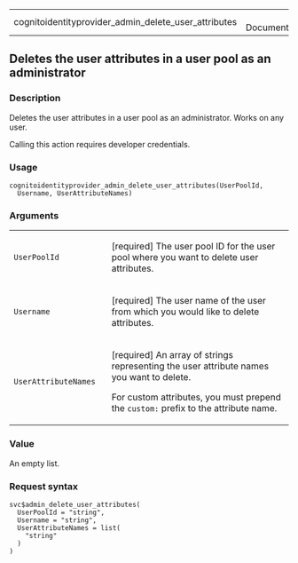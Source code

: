 <table style="width: 100%;">
<tbody>
<tr class="odd">
<td>cognitoidentityprovider_admin_delete_user_attributes</td>
<td style="text-align: right;">R Documentation</td>
</tr>
</tbody>
</table>

## Deletes the user attributes in a user pool as an administrator

### Description

Deletes the user attributes in a user pool as an administrator. Works on
any user.

Calling this action requires developer credentials.

### Usage

    cognitoidentityprovider_admin_delete_user_attributes(UserPoolId,
      Username, UserAttributeNames)

### Arguments

<table>
<colgroup>
<col style="width: 35%" />
<col style="width: 65%" />
</colgroup>
<tbody>
<tr class="odd">
<td><code
id="cognitoidentityprovider_admin_delete_user_attributes_:_UserPoolId">UserPoolId</code></td>
<td><p>[required] The user pool ID for the user pool where you want to
delete user attributes.</p></td>
</tr>
<tr class="even">
<td><code
id="cognitoidentityprovider_admin_delete_user_attributes_:_Username">Username</code></td>
<td><p>[required] The user name of the user from which you would like to
delete attributes.</p></td>
</tr>
<tr class="odd">
<td><code
id="cognitoidentityprovider_admin_delete_user_attributes_:_UserAttributeNames">UserAttributeNames</code></td>
<td><p>[required] An array of strings representing the user attribute
names you want to delete.</p>
<p>For custom attributes, you must prepend the <code
style="white-space: pre;">⁠custom:⁠</code> prefix to the attribute
name.</p></td>
</tr>
</tbody>
</table>

### Value

An empty list.

### Request syntax

    svc$admin_delete_user_attributes(
      UserPoolId = "string",
      Username = "string",
      UserAttributeNames = list(
        "string"
      )
    )

